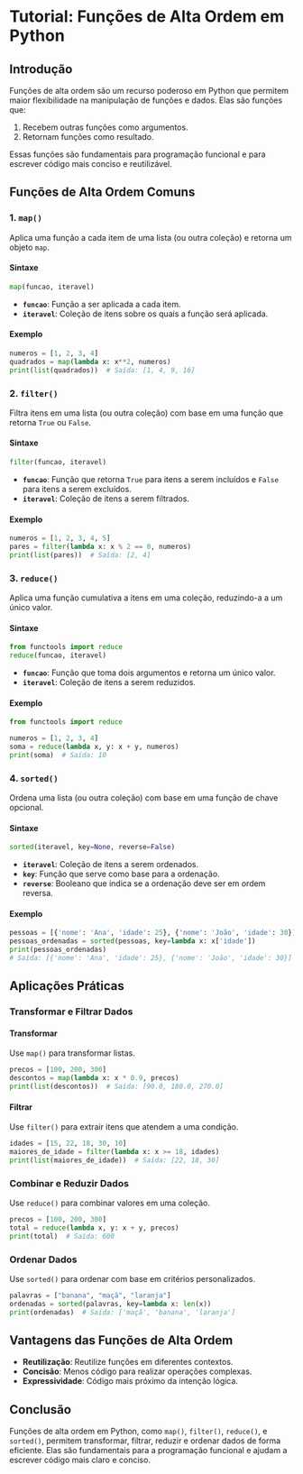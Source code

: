 # Tutorial: Funções de Alta Ordem em Python

## Introdução

Funções de alta ordem são um recurso poderoso em Python que permitem maior flexibilidade na manipulação de funções e dados. Elas são funções que:
1. Recebem outras funções como argumentos.
2. Retornam funções como resultado.

Essas funções são fundamentais para programação funcional e para escrever código mais conciso e reutilizável.

## Funções de Alta Ordem Comuns

### **1. `map()`**

Aplica uma função a cada item de uma lista (ou outra coleção) e retorna um objeto `map`.

#### **Sintaxe**

```python
map(funcao, iteravel)
```

- **`funcao`**: Função a ser aplicada a cada item.
- **`iteravel`**: Coleção de itens sobre os quais a função será aplicada.

#### **Exemplo**

```python
numeros = [1, 2, 3, 4]
quadrados = map(lambda x: x**2, numeros)
print(list(quadrados))  # Saída: [1, 4, 9, 16]
```

### **2. `filter()`**

Filtra itens em uma lista (ou outra coleção) com base em uma função que retorna `True` ou `False`.

#### **Sintaxe**

```python
filter(funcao, iteravel)
```

- **`funcao`**: Função que retorna `True` para itens a serem incluídos e `False` para itens a serem excluídos.
- **`iteravel`**: Coleção de itens a serem filtrados.

#### **Exemplo**

```python
numeros = [1, 2, 3, 4, 5]
pares = filter(lambda x: x % 2 == 0, numeros)
print(list(pares))  # Saída: [2, 4]
```

### **3. `reduce()`**

Aplica uma função cumulativa a itens em uma coleção, reduzindo-a a um único valor.

#### **Sintaxe**

```python
from functools import reduce
reduce(funcao, iteravel)
```

- **`funcao`**: Função que toma dois argumentos e retorna um único valor.
- **`iteravel`**: Coleção de itens a serem reduzidos.

#### **Exemplo**

```python
from functools import reduce

numeros = [1, 2, 3, 4]
soma = reduce(lambda x, y: x + y, numeros)
print(soma)  # Saída: 10
```

### **4. `sorted()`**

Ordena uma lista (ou outra coleção) com base em uma função de chave opcional.

#### **Sintaxe**

```python
sorted(iteravel, key=None, reverse=False)
```

- **`iteravel`**: Coleção de itens a serem ordenados.
- **`key`**: Função que serve como base para a ordenação.
- **`reverse`**: Booleano que indica se a ordenação deve ser em ordem reversa.

#### **Exemplo**

```python
pessoas = [{'nome': 'Ana', 'idade': 25}, {'nome': 'João', 'idade': 30}]
pessoas_ordenadas = sorted(pessoas, key=lambda x: x['idade'])
print(pessoas_ordenadas)
# Saída: [{'nome': 'Ana', 'idade': 25}, {'nome': 'João', 'idade': 30}]
```

## Aplicações Práticas

### **Transformar e Filtrar Dados**

#### **Transformar**

Use `map()` para transformar listas.

```python
precos = [100, 200, 300]
descontos = map(lambda x: x * 0.9, precos)
print(list(descontos))  # Saída: [90.0, 180.0, 270.0]
```

#### **Filtrar**

Use `filter()` para extrair itens que atendem a uma condição.

```python
idades = [15, 22, 18, 30, 10]
maiores_de_idade = filter(lambda x: x >= 18, idades)
print(list(maiores_de_idade))  # Saída: [22, 18, 30]
```

### **Combinar e Reduzir Dados**

Use `reduce()` para combinar valores em uma coleção.

```python
precos = [100, 200, 300]
total = reduce(lambda x, y: x + y, precos)
print(total)  # Saída: 600
```

### **Ordenar Dados**

Use `sorted()` para ordenar com base em critérios personalizados.

```python
palavras = ["banana", "maçã", "laranja"]
ordenadas = sorted(palavras, key=lambda x: len(x))
print(ordenadas)  # Saída: ['maçã', 'banana', 'laranja']
```

## Vantagens das Funções de Alta Ordem

- **Reutilização**: Reutilize funções em diferentes contextos.
- **Concisão**: Menos código para realizar operações complexas.
- **Expressividade**: Código mais próximo da intenção lógica.

## Conclusão

Funções de alta ordem em Python, como `map()`, `filter()`, `reduce()`, e `sorted()`, permitem transformar, filtrar, reduzir e ordenar dados de forma eficiente. Elas são fundamentais para a programação funcional e ajudam a escrever código mais claro e conciso.
